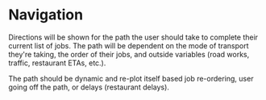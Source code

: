 # Navigation

Directions will be shown for the path the user should take to complete their current list of jobs. The path will be dependent on the mode of transport they're taking, the order of their jobs, and outside variables (road works, traffic, restaurant ETAs, etc.).

The path should be dynamic and re-plot itself based job re-ordering, user going off the path, or delays (restaurant delays).
